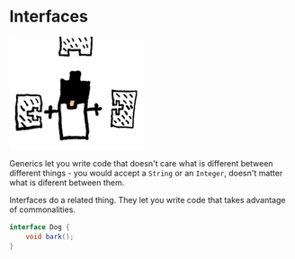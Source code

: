 # Interfaces


<img src="/interfaces/header.png" height="200px"/>

Generics let you write code that doesn't care
what is different between different things - you would accept a `String`
or an `Integer`, doesn't matter what is diferent between them.

Interfaces do a related thing. They let you write code that takes advantage
of commonalities.

```java
interface Dog {
    void bark();
}
```
